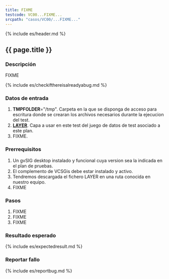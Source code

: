 ```yaml
---
title: FIXME
testcode: VC00...FIXME...
srcpath: "casos/VC00/...FIXME..."
---
```


{% include es/header.md %}

## {{ page.title }}

### Descripción

FIXME

{% include es/checkifthereisalreadyabug.md %}

### Datos de entrada

1. **TMPFOLDER**="/tmp". Carpeta en la que se disponga de acceso para escritura donde
   se crearan los archivos necesarios durante la ejecucion del test.
2. **[LAYER](../../data/layer.csv)**. Capa a usar en este test del juego de datos de test asociado a este plan. 
3. FIXME. 

### Prerrequisitos

1. Un gvSIG desktop instalado y funcional cuya version sea la indicada en el plan de pruebas.
2. El complemento de VCSGis debe estar instalado y activo.
3. Tendremos descargada el fichero LAYER en una ruta conocida en nuestro equipo.
4. FIXME

### Pasos

1. FIXME
2. FIXME
3. FIXME

### Resultado esperado

{% include es/expectedresult.md %}

### Reportar fallo

{% include es/reportbug.md %}


